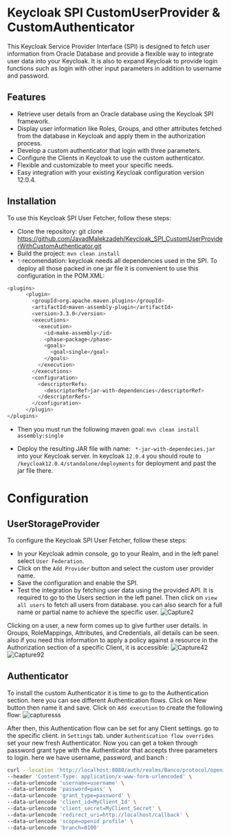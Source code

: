 # Keycloak SPI CustomUserProvider & CustomAuthenticator
This Keycloak Service Provider Interface (SPI) is designed to fetch user information from Oracle Database and provide a flexible way to integrate user data into your Keycloak. It is also to expand Keycloak to provide login functions such as login with other input parameters in addition to username and password. 

## Features
- Retrieve user details from an Oracle database using the Keycloak SPI framework.
- Display user information like Roles, Groups, and other attributes fetched from the database in Keycloak and apply them in the authorization process.
- Develop a custom authenticator that login with three parameters.
- Configure the Clients in Keycloak to use the custom authenticator.
- Flexible and customizable to meet your specific needs.
- Easy integration with your existing Keycloak configuration version 12.0.4.

## Installation
To use this Keycloak SPI User Fetcher, follow these steps:
- Clone the repository: git clone https://github.com/JavadMalekzadeh/Keycloak_SPI_CustomUserProviderWithCustomAuthenticator.git
- Build the project: `mvn clean install`
- ✨recomendation: keycloak needs all dependencies used in the SPI. To deploy all those packed in one jar file it is convenient to use this configuration in the POM.XML:

```sh
<plugins>
      <plugin>
        <groupId>org.apache.maven.plugins</groupId>
        <artifactId>maven-assembly-plugin</artifactId>
        <version>3.3.0</version>
        <executions>
          <execution>
            <id>make-assembly</id>
            <phase>package</phase>
            <goals>
              <goal>single</goal>
            </goals>
          </execution>
        </executions>
        <configuration>
          <descriptorRefs>
            <descriptorRef>jar-with-dependencies</descriptorRef>
          </descriptorRefs>
        </configuration>
      </plugin>
</plugins>
```
- Then you must run the following maven goal: `mvn clean install assembly:single`

- Deploy the resulting JAR file with name: ` *-jar-with-dependecies.jar` into your Keycloak server. In keycloak `12.0.4` you should route to `/keycloak12.0.4/standalone/deployments` for deployment and past the jar file there.

# Configuration
## UserStorageProvider
To configure the Keycloak SPI User Fetcher, follow these steps:
- In your Keycloak admin console, go to your Realm, and in the left panel select `User Federation`.
- Click on the `Add Provider` button and select the custom user provider name.
- Save the configuration and enable the SPI.
- Test the integration by fetching user data using the provided API. It is required to go to the Users section in the left panel. Then click on `view all users` to fetch all users from database. you can also search for a full name or partial name to achieve the specific user.
![Capture2](https://github.com/JavadMalekzadeh/Keycloak_SPI_CustomUserProviderWithCustomAuthenticator/assets/61550893/27be5f99-84f7-4fc3-afaf-dafe6f2905c8)

Clicking on a user, a new form comes up to give further user details. in Groups, RoleMappings, Attributes, and Credentials, all details can be seen. also if you need this information to apply a policy against a resource in the Authorization section of a specific Client, it is accessible:
![Capture42](https://github.com/JavadMalekzadeh/Keycloak_SPI_CustomUserProviderWithCustomAuthenticator/assets/61550893/935398fe-d6c4-432c-97db-b1f1bec2241f)
![Capture92](https://github.com/JavadMalekzadeh/Keycloak_SPI_CustomUserProviderWithCustomAuthenticator/assets/61550893/2e37ba45-0c78-4c86-b45f-00506213ba95)


## Authenticator
To install the custom Authenticator it is time to go to the Authentication section. here you can see different Authentication flows. Click on New button then name it and save. Click on `Add execution` to create the following flow:
![capturesss](https://github.com/JavadMalekzadeh/Keycloak_SPI_CustomUserProviderWithCustomAuthenticator/assets/61550893/458bf871-9087-4847-ae29-eab474ef75d5)

After then, this Authentication flow can be set for any Client settings. go to the specific client. in `Settings` tab. under `Authentication flow overrides` set your new fresh Authenticator.
Now you can get a token through password grant type with the Authenticator that accepts three parameters to login.  here we have username, password, and banch :

```sh
curl --location 'http://localhost:8080/auth/realms/Banco/protocol/openid-connect/token' \
--header 'Content-Type: application/x-www-form-urlencoded' \
--data-urlencode 'username=username' \
--data-urlencode 'password=pass' \
--data-urlencode 'grant_type=password' \
--data-urlencode 'client_id=MyClient_Id' \
--data-urlencode 'client_secret=MyClient_Secret' \
--data-urlencode 'redirect_uri=http://localhost/callback' \
--data-urlencode 'scope=openid profile' \
--data-urlencode 'branch=0100'
```
